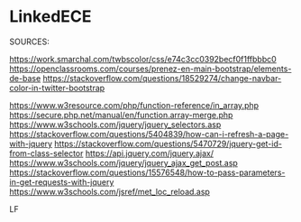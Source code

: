 # LinkedECE

SOURCES:

https://work.smarchal.com/twbscolor/css/e74c3cc0392becf0f1ffbbbc0
https://openclassrooms.com/courses/prenez-en-main-bootstrap/elements-de-base
https://stackoverflow.com/questions/18529274/change-navbar-color-in-twitter-bootstrap


https://www.w3resource.com/php/function-reference/in_array.php
https://secure.php.net/manual/en/function.array-merge.php
https://www.w3schools.com/jquery/jquery_selectors.asp
https://stackoverflow.com/questions/5404839/how-can-i-refresh-a-page-with-jquery
https://stackoverflow.com/questions/5470729/jquery-get-id-from-class-selector
https://api.jquery.com/jquery.ajax/
https://www.w3schools.com/jquery/jquery_ajax_get_post.asp
https://stackoverflow.com/questions/15576548/how-to-pass-parameters-in-get-requests-with-jquery
https://www.w3schools.com/jsref/met_loc_reload.asp

LF